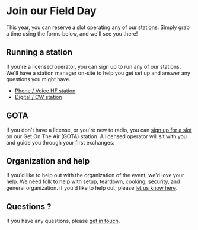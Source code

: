 <link href="https://assets.calendly.com/assets/external/widget.css" rel="stylesheet">
<script src="https://assets.calendly.com/assets/external/widget.js" type="text/javascript" async></script>


# Join our Field Day

This year, you can reserve a slot operating any of our stations. Simply grab a time using the forms below, and we'll see you there!

## Running a station

If you're a licensed operator, you can sign up to run any of our stations. We'll have a station manager on-site to help you get set up and answer any questions you might have.

<ul>
    <li><a href="" onclick="Calendly.initPopupWidget({url: 'https://calendly.com/seattleradiofieldday/hf1?hide_event_type_details=1&hide_gdpr_banner=1'});return false;">Phone / Voice HF station</a>
    <li><a href="" onclick="Calendly.initPopupWidget({url: 'https://calendly.com/seattleradiofieldday/hf2?hide_event_type_details=1&hide_gdpr_banner=1'});return false;">Digital / CW station</a>
</ul>

## GOTA

If you don't have a license, or you're new to radio, you can <a href="" onclick="Calendly.initPopupWidget({url: 'https://calendly.com/seattleradiofieldday/gota?hide_event_type_details=1&hide_gdpr_banner=1'});return false;">sign up for a slot</a> on our Get On The Air (GOTA) station. A licensed operator will sit with you and guide you through your first exchanges.


## Organization and help

If you'd like to help out with the organization of the event, we'd love your help. We need folk to help with setup, teardown, cooking, security, and general organization. If you'd like to help out, please [let us know here](https://forms.gle/bP5pKXehXZdFwPb68).


## Questions ?

If you have any questions, please [get in touch](mailto:k7drq@psrg.org).